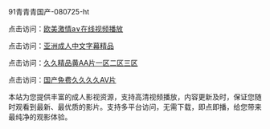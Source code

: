 91青青青国产-080725-ht

点击访问：<a href="https://tfda.pages.dev/">欧美激情a∨在线视频播放</a>

点击访问：<a href="https://bsdf-5f5.pages.dev/">亚洲成人中文字幕精品</a>

点击访问：<a href="https://cfad.pages.dev/">久久精品黄AA片一区二区三区</a>

点击访问：<a href="https://gfd-5xg.pages.dev/">国产免费久久久久AV片</a>

本站为您提供丰富的成人影视资源，支持高清视频播放，内容更新及时，保证您随时观看到最新、最优质的影片。支持多平台访问，无需下载，即点即播，给您带来最纯净的观影体验。

<span style="display:none;">[Canonical link](）</span>
